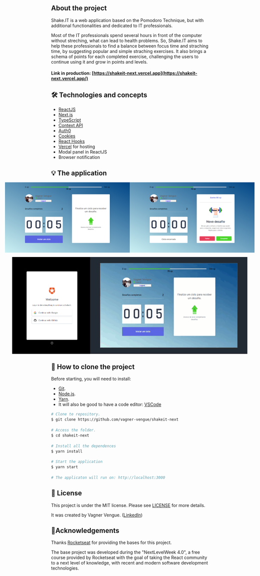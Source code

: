 
## About the project

Shake.IT is a web application based on the Pomodoro Technique, but with additional functionalities and dedicated to IT professionals.

Most of the IT professionals spend several hours in front of the computer without streching, what can lead to health problems.
So, Shake.IT aims to help these professionals to find a balance between focus time and straching time, by suggesting popular and simple straching exercises. It also brings a schema of points for each completed exercise, challenging the users to continue using it and grow in points and levels.

#### Link in production: [https://shakeit-next.vercel.app](https://shakeit-next.vercel.app/)


## 🛠 Technologies and concepts
- [ReactJS][reactjs]
- [Next.js][nextjs]
- [TypeScript][typescript]
- [Context API][context]
- [Auth0][auth0]
- [Cookies][js_cookie]
- [React Hooks][hooks]
- [Vercel][vercel] for hosting
- Modal panel in ReactJS
- Browser notification


## 💡 The application

<p align="left" style="display: flex; align-items: flex-start; justify-content: center;">
    <img alt="Shake.IT" title="#ShakeIT" src="./github-assets/ShakeIT_Main_Screen.png" width="400">
    <img alt="Shake.IT" title="#ShakeIT" src="./github-assets/ShakeIT_Challenge.png" width="400">
</p>
<p align="left" style="display: flex; align-items: flex-start; justify-content: center;">
    <img alt="Shake.IT" title="#ShakeIT" src="./github-assets/ShakeIT_Auth0.png" height="310">
    <img alt="Shake.IT" title="#ShakeIT" src="./github-assets/ShakeIT_Animation.gif" height="310">
</p>


## 🎲 How to clone the project

Before starting, you will need to install:
- [Git](https://git-scm.com). 
- [Node.js][nodejs].
- [Yarn][yarn].
- It will also be good to have a code editor: [VSCode][vscode]

```bash
# Clone te repository.
$ git clone https://github.com/vagner-vengue/shakeit-next

# Access the folder.
$ cd shakeit-next

# Install all the dependences
$ yarn install

# Start the application
$ yarn start

# The applicaton will run on: http://localhost:3000
```


## 📝 License

This project is under the MIT license. Please see [LICENSE](license) for more details.

It was created by Vagner Vengue. ([LinkedIn](https://br.linkedin.com/in/vagner-vengue-aa8b5b19))


## 🙏Acknowledgements

Thanks [Rocketseat][rocketseat] for providing the bases for this project.

The base project was developed during the "NextLevelWeek 4.0", a free course provided by Rocketseat with the goal of taking the React community to a next level of knowledge, with recent and modern software development technologies.

[typescript]: https://www.typescriptlang.org/
[reactjs]: https://reactjs.org
[rn]: https://facebook.github.io/react-native/
[nextjs]: https://nextjs.org
[auth0]: https://auth0.com/
[vercel]: https://vercel.com/
[js_cookie]: https://www.npmjs.com/package/js-cookie
[hooks]: https://reactjs.org/docs/hooks-intro.html
[context]: https://reactjs.org/docs/context.html
[nodejs]: https://nodejs.org/
[yarn]: https://yarnpkg.com/
[vscode]: https://code.visualstudio.com/
[license]: https://github.com/vagner-vengue/shakeit-next/blob/master/LICENSE
[rocketseat]: https://rocketseat.com.br
